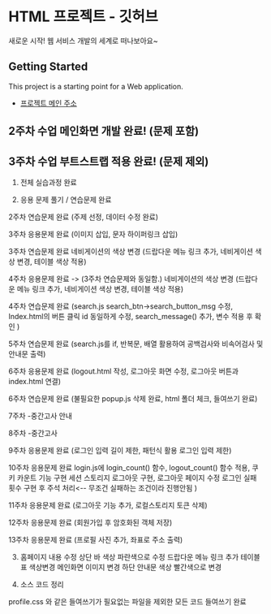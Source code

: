 # HTML 프로젝트 - 깃허브
새로운 시작! 웹 서비스 개발의 세계로 떠나보아요~
## Getting Started
This project is a starting point for a Web application.
- [프로젝트 메인 주소](https://github.com/agj0127/WEB_MAIN)
## 2주차 수업 메인화면 개발 완료! (문제 포함)
## 3주차 수업 부트스트랩 적용 완료! (문제 제외)

1. 전체 실습과정 완료


2. 응용 문제 풀기 / 연습문제 완료

2주차 연습문제 완료
(주제 선정, 데이터 수정 완료)

3주차 응용문제 완료
(이미지 삽입, 문자 하이퍼링크 삽입)

3주차 연습문제 완료
네비게이션의 색상 변경
(드랍다운 메뉴 링크 추가, 네비게이션 색상 변경, 테이블 색상 적용)

4주차 응용문제 완료 -> (3주차 연습문제와 동일함.)
네비게이션의 색상 변경
(드랍다운 메뉴 링크 추가, 네비게이션 색상 변경, 테이블 색상 적용)

4주차 연습문제 완료
(search.js search_btn->search_button_msg 수정, 
Index.html의 버튼 클릭 id 동일하게 수정,
search_message() 추가, 변수 적용 후 확인
)

5주차 연습문제 완료
(search.js를 if, 반복문, 배열 활용하여 공백검사와 비속어검사 및 안내문 출력)

6주차 응용문제 완료
(logout.html 작성, 로그아웃 화면 수정, 로그아웃 버튼과 index.html 연결)

6주차 연습문제 완료
(불필요한 popup.js 삭제 완료, html 폴더 체크, 들여쓰기 완료)

7주차
-중간고사 안내

8주차
-중간고사

9주차 응용문제 완료
(로그인 입력 길이 제한, 패턴식 활용 로그인 입력 제한)

10주차 응용문제 완료
login.js에 login_count() 함수, logout_count() 함수 적용, 쿠키 카운트 기능 구현
세션 스토리지 로그아웃 구현, 로그아웃 페이지 수정
로그인 실패 횟수 구현 후 주석 처리<-- 무조건 실패하는 조건이라 진행안됨 )

11주차  응용문제 완료
(로그아웃 기능 추가, 로컬스토리지 토큰 삭제)

12주차 응용문제 완료
(회원가입 후 암호화된 객체 저장)

13주차 응용문제 완료
(프로필 사진 추가, 좌표로 주소 출력)


3. 홈페이지 내용 수정
상단 바 색상 파란색으로 수정
드랍다운 메뉴 링크 추가
테이블 표 색상변경 메인화면 이미지 변경
하단 안내문 색상 빨간색으로 변경




4. 소스 코드 정리

profile.css 와 같은 들여쓰기가 필요없는 파일을 제외한 모든 코드 들여쓰기 완료


